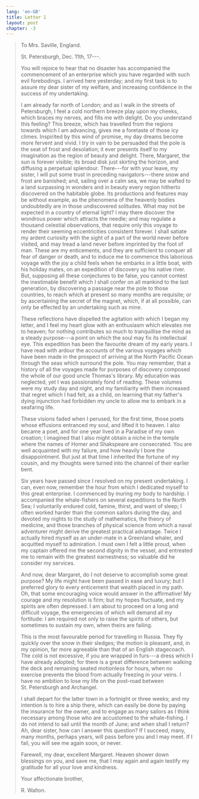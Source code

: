 ```yaml
---
lang: 'en-GB'
title: Letter 1
layout: post
chapter: -3
---
```


> To Mrs. Saville, England.
>
> St. Petersburgh, Dec. 11th, 17⁠---.
>
> You will rejoice to hear that no disaster has accompanied the
> commencement of an enterprise which you have regarded with such evil
> forebodings. I arrived here yesterday; and my first task is to assure
> my dear sister of my welfare, and increasing confidence in the success
> of my undertaking.
>
> I am already far north of London; and as I walk in the streets of
> Petersburgh, I feel a cold northern breeze play upon my cheeks, which
> braces my nerves, and fills me with delight. Do you understand this
> feeling? This breeze, which has travelled from the regions towards
> which I am advancing, gives me a foretaste of those icy climes.
> Inspirited by this wind of promise, my day dreams become more fervent
> and vivid. I try in vain to be persuaded that the pole is the seat of
> frost and desolation; it ever presents itself to my imagination as the
> region of beauty and delight. There, Margaret, the sun is forever
> visible; its broad disk just skirting the horizon, and diffusing a
> perpetual splendour. There⁠---for with your leave, my sister, I will
> put some trust in preceding navigators⁠---there snow and frost are
> banished; and, sailing over a calm sea, we may be wafted to a land
> surpassing in wonders and in beauty every region hitherto discovered
> on the habitable globe. Its productions and features may be without
> example, as the phenomena of the heavenly bodies undoubtedly are in
> those undiscovered solitudes. What may not be expected in a country of
> eternal light? I may there discover the wondrous power which attracts
> the needle; and may regulate a thousand celestial observations, that
> require only this voyage to render their seeming eccentricities
> consistent forever. I shall satiate my ardent curiosity with the sight
> of a part of the world never before visited, and may tread a land
> never before imprinted by the foot of man. These are my enticements,
> and they are sufficient to conquer all fear of danger or death, and to
> induce me to commence this laborious voyage with the joy a child feels
> when he embarks in a little boat, with his holiday mates, on an
> expedition of discovery up his native river. But, supposing all these
> conjectures to be false, you cannot contest the inestimable benefit
> which I shall confer on all mankind to the last generation, by
> discovering a passage near the pole to those countries, to reach which
> at present so many months are requisite; or by ascertaining the secret
> of the magnet, which, if at all possible, can only be effected by an
> undertaking such as mine.
>
> These reflections have dispelled the agitation with which I began my
> letter, and I feel my heart glow with an enthusiasm which elevates me
> to heaven; for nothing contributes so much to tranquillise the mind as
> a steady purpose⁠---a point on which the soul may fix its intellectual
> eye. This expedition has been the favourite dream of my early years. I
> have read with ardour the accounts of the various voyages which have
> been made in the prospect of arriving at the North Pacific Ocean
> through the seas which surround the pole. You may remember, that a
> history of all the voyages made for purposes of discovery composed the
> whole of our good uncle Thomas's library. My education was neglected,
> yet I was passionately fond of reading. These volumes were my study
> day and night, and my familiarity with them increased that regret
> which I had felt, as a child, on learning that my father's dying
> injunction had forbidden my uncle to allow me to embark in a seafaring
> life.
>
> These visions faded when I perused, for the first time, those poets
> whose effusions entranced my soul, and lifted it to heaven. I also
> became a poet, and for one year lived in a Paradise of my own
> creation; I imagined that I also might obtain a niche in the temple
> where the names of Homer and Shakspeare are consecrated. You are well
> acquainted with my failure, and how heavily I bore the disappointment.
> But just at that time I inherited the fortune of my cousin, and my
> thoughts were turned into the channel of their earlier bent.
>
> Six years have passed since I resolved on my present undertaking. I
> can, even now, remember the hour from which I dedicated myself to this
> great enterprise. I commenced by inuring my body to hardship. I
> accompanied the whale-fishers on several expeditions to the North Sea;
> I voluntarily endured cold, famine, thirst, and want of sleep; I often
> worked harder than the common sailors during the day, and devoted my
> nights to the study of mathematics, the theory of medicine, and those
> branches of physical science from which a naval adventurer might
> derive the greatest practical advantage. Twice I actually hired myself
> as an under-mate in a Greenland whaler, and acquitted myself to
> admiration. I must own I felt a little proud, when my captain offered
> me the second dignity in the vessel, and entreated me to remain with
> the greatest earnestness; so valuable did he consider my services.
>
> And now, dear Margaret, do I not deserve to accomplish some great
> purpose? My life might have been passed in ease and luxury; but I
> preferred glory to every enticement that wealth placed in my path. Oh,
> that some encouraging voice would answer in the affirmative! My
> courage and my resolution is firm; but my hopes fluctuate, and my
> spirits are often depressed. I am about to proceed on a long and
> difficult voyage, the emergencies of which will demand all my
> fortitude: I am required not only to raise the spirits of others, but
> sometimes to sustain my own, when theirs are failing.
>
> This is the most favourable period for travelling in Russia. They fly
> quickly over the snow in their sledges; the motion is pleasant, and,
> in my opinion, far more agreeable than that of an English stagecoach.
> The cold is not excessive, if you are wrapped in furs⁠---a dress which
> I have already adopted; for there is a great difference between
> walking the deck and remaining seated motionless for hours, when no
> exercise prevents the blood from actually freezing in your veins. I
> have no ambition to lose my life on the post-road between
> St. Petersburgh and Archangel.
>
> I shall depart for the latter town in a fortnight or three weeks; and
> my intention is to hire a ship there, which can easily be done by
> paying the insurance for the owner, and to engage as many sailors as I
> think necessary among those who are accustomed to the whale-fishing. I
> do not intend to sail until the month of June; and when shall I
> return? Ah, dear sister, how can I answer this question? If I succeed,
> many, many months, perhaps years, will pass before you and I may meet.
> If I fail, you will see me again soon, or never.
>
> Farewell, my dear, excellent Margaret. Heaven shower down blessings on
> you, and save me, that I may again and again testify my gratitude for
> all your love and kindness.
>
> Your affectionate brother,
>
> R. Walton.
